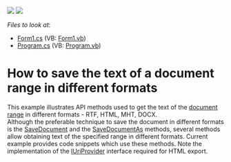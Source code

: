 <!-- default badges list -->
[![](https://img.shields.io/badge/Open_in_DevExpress_Support_Center-FF7200?style=flat-square&logo=DevExpress&logoColor=white)](https://supportcenter.devexpress.com/ticket/details/E1604)
[![](https://img.shields.io/badge/📖_How_to_use_DevExpress_Examples-e9f6fc?style=flat-square)](https://docs.devexpress.com/GeneralInformation/403183)
<!-- default badges end -->
<!-- default file list -->
*Files to look at*:

* [Form1.cs](./CS/GetTextMethodsExample/Form1.cs) (VB: [Form1.vb](./VB/GetTextMethodsExample/Form1.vb))
* [Program.cs](./CS/GetTextMethodsExample/Program.cs) (VB: [Program.vb](./VB/GetTextMethodsExample/Program.vb))
<!-- default file list end -->
# How to save the text of a document range in different formats


<p>This example illustrates API methods used to get the text of the <a href="http://documentation.devexpress.com/#WindowsForms/clsDevExpressXtraRichEditAPINativeDocumentRangetopic">document range</a> in different formats - RTF, HTML, MHT, DOCX.<br />
Although the preferable technique to save the document in different formats is the <a href="http://documentation.devexpress.com/#WindowsForms/DevExpressXtraRichEditAPINativeDocument_SaveDocumenttopic">SaveDocument</a> and the <a href="http://documentation.devexpress.com/#WindowsForms/DevExpressXtraRichEditRichEditControl_SaveDocumentAstopic">SaveDocumentAs</a> methods, several methods allow obtaining text of the specified range in different formats. Current example provides code snippets which use these methods. Note the implementation of the <a href="http://documentation.devexpress.com/#WindowsForms/clsDevExpressXtraRichEditServicesIUriProvidertopic">IUriProvider</a> interface required for HTML export.</p>

<br/>


